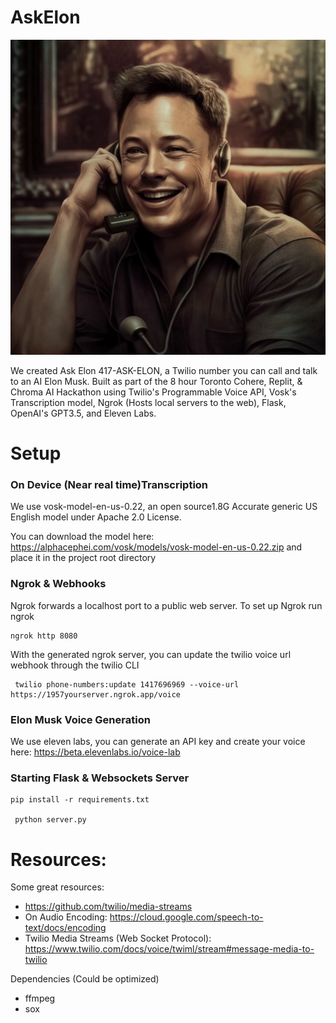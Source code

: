 # AskElon

![Elon on the phone winking at you](./assets/elon_musk_winking_phone.png)

We created Ask Elon 417-ASK-ELON, a Twilio number you can call and talk to an AI Elon Musk. Built as part of the 8 hour Toronto Cohere, Replit, & Chroma AI Hackathon using Twilio's Programmable Voice API, Vosk's Transcription model, Ngrok (Hosts local servers to the web), Flask, OpenAI's GPT3.5, and Eleven Labs.

# Setup

### On Device (Near real time)Transcription

We use vosk-model-en-us-0.22, an open source1.8G Accurate generic US English model under Apache 2.0 License.

You can download the model here: https://alphacephei.com/vosk/models/vosk-model-en-us-0.22.zip and place it in the project root directory

### Ngrok & Webhooks

Ngrok forwards a localhost port to a public web server. To set up Ngrok run ngrok

```
ngrok http 8080
```

With the generated ngrok server, you can update the twilio voice url webhook through the twilio CLI

```
 twilio phone-numbers:update 1417696969 --voice-url https://1957yourserver.ngrok.app/voice
```

### Elon Musk Voice Generation

We use eleven labs, you can generate an API key and create your voice here: https://beta.elevenlabs.io/voice-lab

### Starting Flask & Websockets Server

```
pip install -r requirements.txt

 python server.py
```

# Resources:

Some great resources:

-   https://github.com/twilio/media-streams
-   On Audio Encoding: https://cloud.google.com/speech-to-text/docs/encoding
-   Twilio Media Streams (Web Socket Protocol): https://www.twilio.com/docs/voice/twiml/stream#message-media-to-twilio

Dependencies (Could be optimized)

-   ffmpeg
-   sox
